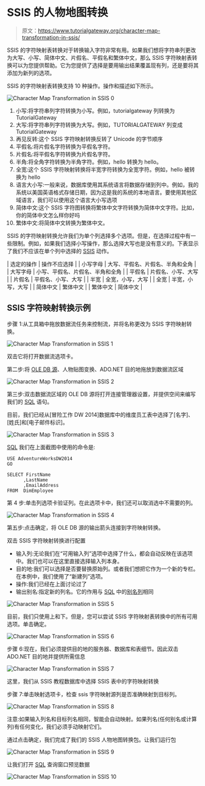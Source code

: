 # SSIS 的人物地图转换

> 原文：<https://www.tutorialgateway.org/character-map-transformation-in-ssis/>

SSIS 的字符映射表转换对于转换输入字符非常有用。如果我们想将字符串列更改为大写、小写、简体中文、片假名、平假名和繁体中文，那么 SSIS 字符映射表转换可以为您提供帮助。它为您提供了选择是要用输出结果覆盖现有列，还是要将其添加为新列的选项。

SSIS 的字符映射表转换支持 10 种操作。操作和描述如下所示。

![Character Map Transformation in SSIS 0](img/f14515f741c7a50d5d61f41b61525d5b.png)

1.  小写:将字符串列字符转换为小写。例如，tutorialgateway 列转换为 TutorialGateway
2.  大写:将字符串列字符转换为大写。例如，TUTORIALGATEWAY 列变成 TutorialGateway
3.  再见反转:这个 SSIS 字符映射转换反转了 Unicode 的字节顺序
4.  平假名:将片假名字符转换为平假名字符。
5.  片假名:将平假名字符转换为片假名字符。
6.  半角:将全角字符转换为半角字符。例如，hello 转换为 hello。
7.  全宽:这个 SSIS 字符映射转换将半宽字符转换为全宽字符。例如，hello 被转换为 hello
8.  语言大小写:一般来说，数据库使用其系统语言将数据存储到列中。例如，我的系统以美国英语格式存储日期，因为这是我的系统的本地语言。要使用其他区域语言，我们可以使用这个语言大小写选项
9.  简体中文:这个 SSIS 字符图转换将繁体中文字符转换为简体中文字符。比如，你的简体中文怎么样你好吗
10.  繁体中文:将简体中文转换为繁体中文。

SSIS 的字符映射转换允许我们为单个列选择多个选项。但是，在选择过程中有一些限制。例如，如果我们选择小写操作，那么选择大写也是没有意义的。下表显示了我们不应该在单个列中选择的 [SSIS](https://www.tutorialgateway.org/ssis/) 动作。

| 选定的操作 | 操作不应选择 |
| 小写字母 | 大写、平假名、片假名、半角和全角 |
| 大写字母 | 小写、平假名、片假名、半角和全角 |
| 平假名 | 片假名、小写、大写 |
| 片假名 | 平假名、小写、大写 |
| 半宽 | 全宽，小写，大写 |
| 全宽 | 半宽，小写，大写 |
| 简体中文 | 繁体中文 |
| 繁体中文 | 简体中文 |

## SSIS 字符映射转换示例

步骤 1:从工具箱中拖放数据流任务来控制流，并将名称更改为 SSIS 字符映射转换。

![Character Map Transformation in SSIS 1](img/538c3669b65512395b2596f126369f0e.png)

双击它将打开数据流选项卡。

第二步:将 [OLE DB 源](https://www.tutorialgateway.org/ole-db-source-in-ssis/)、人物贴图变换、ADO.NET 目的地拖放到数据流区域

![Character Map Transformation in SSIS 2](img/65fd9bfbaba9e1308cb9f3c0e8368a53.png)

第三步:双击数据流区域的 OLE DB 源将打开连接管理器设置，并提供空间来编写我们的 [SQL](https://www.tutorialgateway.org/sql/) 语句。

目前，我们已经从[冒险工作 DW 2014]数据库中的维度员工表中选择了[名字]、[姓氏]和[电子邮件标识]。

![Character Map Transformation in SSIS 3](img/bd43339dd89c7da3f829a91537cc633a.png)

[SQL](https://www.tutorialgateway.org/sql/) 我们在上面截图中使用的命令是:

```
USE AdventureWorksDW2014
GO

SELECT FirstName
      ,LastName
      ,EmailAddress
FROM  DimEmployee

```

第 4 步:单击列选项卡验证列。在此选项卡中，我们还可以取消选中不需要的列。

![Character Map Transformation in SSIS 4](img/4c9315893b94b99e5dfdc5deb7bb3214.png)

第五步:点击确定，将 OLE DB 源的输出箭头连接到字符映射转换。

双击 SSIS 字符映射转换进行配置

*   输入列:无论我们在“可用输入列”选项中选择了什么，都会自动反映在该选项中。我们也可以在这里直接选择输入列本身。
*   目的地:我们可以选择是否要替换原始列。或者我们想把它作为一个新的专栏。在本例中，我们使用了“新建列”选项。
*   操作:我们已经在上面讨论过了
*   输出别名:指定新的列名。它的作用与 [SQL](https://www.tutorialgateway.org/sql/) 中的[别名列](https://www.tutorialgateway.org/sql-alias/)相同

![Character Map Transformation in SSIS 5](img/3ac3a08aacdfb6950dfe6cdb1c8aae42.png)

目前，我们只使用上和下。但是，您可以尝试 SSIS 字符映射表转换中的所有可用选项。单击确定。

![Character Map Transformation in SSIS 6](img/f6a56f752d004f0bc2cb493c603d739f.png)

步骤 6:现在，我们必须提供目的地的服务器、数据库和表细节。因此双击 ADO.NET 目的地并提供所需信息

![Character Map Transformation in SSIS 7](img/ebb06291d716d23add8c6b7b557b2957.png)

这里，我们从 SSIS 教程数据库中选择 SSIS 表中的字符映射转换

步骤 7:单击映射选项卡，检查 ssis 字符映射源列是否准确映射到目标列。

![Character Map Transformation in SSIS 8](img/40efde0c77384b0b6b5cb2a46f108810.png)

注意:如果输入列名和目标列名相同，智能会自动映射。如果列名(任何别名或计算列)有任何变化，我们必须手动映射它们。

通过点击确定，我们完成了我们的 SSIS 人物地图转换包。让我们运行包

![Character Map Transformation in SSIS 9](img/0e7ce99fcc499a035941381ac578eb7a.png)

让我们打开 [SQL](https://www.tutorialgateway.org/sql/) 查询窗口预览数据

![Character Map Transformation in SSIS 10](img/d5712ec46d8dfbaf28c5f944ecefcaf7.png)